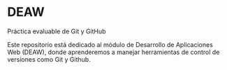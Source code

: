 # DEAW
Práctica evaluable de Git y GitHub

Este repositorio está dedicado al módulo de Desarrollo 
de Aplicaciones Web (DEAW), donde aprenderemos a manejar 
herramientas de control de versiones como Git y Github.
